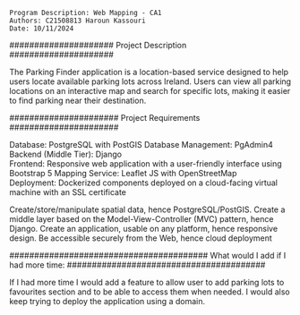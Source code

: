 ~~~~~~~~~~~~~~~~~~~~~~~~~~~~~~~~~~~~~~~~~~~~~~~~~~~~~~~~~~~~~~~~~~~
Program Description: Web Mapping - CA1
Authors: C21508813 Haroun Kassouri
Date: 10/11/2024
~~~~~~~~~~~~~~~~~~~~~~~~~~~~~~~~~~~~~~~~~~~~~~~~~~~~~~~~~~~~~~~~~~~

#####################
 Project Description
#####################

The Parking Finder application is a location-based service designed to help users locate available parking lots across Ireland. Users can view all parking locations on an interactive map and search for specific lots,
making it easier to find parking near their destination. 

######################
 Project Requirements
######################

Database: PostgreSQL with PostGIS 
Database Management: PgAdmin4     
Backend (Middle Tier): Django    
Frontend: Responsive web application with a user-friendly interface using Bootstrap 5 
Mapping Service: Leaflet JS with OpenStreetMap    
Deployment: Dockerized components deployed on a cloud-facing virtual machine with an SSL certificate

Create/store/manipulate spatial data, hence PostgreSQL/PostGIS.
Create a middle layer based on the Model-View-Controller (MVC) pattern, hence Django. 
Create an application, usable on any platform, hence responsive design. 
Be accessible securely from the Web, hence cloud deployment 

########################################
 What would I add if I had more time:
########################################

If I had more time I would add a feature to allow user to add parking lots to favourites section and to be able to access them when needed. I would also keep trying to deploy the application using a domain.
